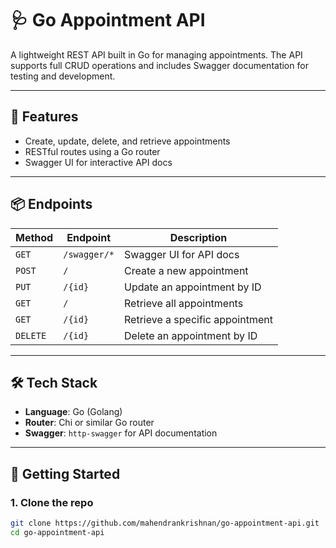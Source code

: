 # 🩺 Go Appointment API

A lightweight REST API built in Go for managing appointments. The API supports full CRUD operations and includes Swagger documentation for testing and development.

---

## 🚀 Features

- Create, update, delete, and retrieve appointments
- RESTful routes using a Go router
- Swagger UI for interactive API docs

---

## 📦 Endpoints

| Method | Endpoint         | Description                      |
|--------|------------------|----------------------------------|
| `GET`  | `/swagger/*`     | Swagger UI for API docs          |
| `POST` | `/`              | Create a new appointment         |
| `PUT`  | `/{id}`          | Update an appointment by ID      |
| `GET`  | `/`              | Retrieve all appointments        |
| `GET`  | `/{id}`          | Retrieve a specific appointment  |
| `DELETE` | `/{id}`        | Delete an appointment by ID      |

---

## 🛠️ Tech Stack

- **Language**: Go (Golang)
- **Router**: Chi or similar Go router
- **Swagger**: `http-swagger` for API documentation

---

## 🧪 Getting Started

### 1. Clone the repo
```bash
git clone https://github.com/mahendrankrishnan/go-appointment-api.git
cd go-appointment-api
